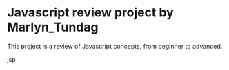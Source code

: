 # Javascript review project by Marlyn_Tundag
This project is a review of Javascript concepts, from beginner to advanced. 

 jsp